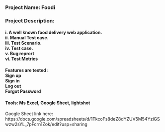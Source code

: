 <h3>Project Name: Foodi</h3>
<h3>Project Description:</h3>
<h4>
  i. A well known food delivery web application. <br>
  ii. Manual Test case. <br>
  iii. Test Scenario. <br>
  iv. Test case. <br>
  v. Bug reprort <br>
  vi. Test Metrics <br>
</h4>

<h4>
  Features are tested : <br>
  <t>Sign up</t><br>
  <t>Sign in</t><br>
  <t>Log out</t><br>
  <t>Forgot Password</t><br>
</h4>
<h4>Tools:  Ms Excel, Google Sheet, lightshot</h4>
<p>Google Sheet link here: https://docs.google.com/spreadsheets/d/1TkcoFs8deZ8dYZUV5M54YziGSwzw2sYL_7pFcrn1Zok/edit?usp=sharing </p>
